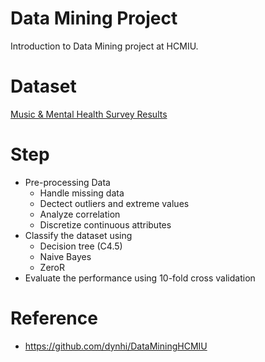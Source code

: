 # Data Mining Project
Introduction to Data Mining project at HCMIU.

# Dataset
[Music & Mental Health Survey Results](https://www.kaggle.com/datasets/catherinerasgaitis/mxmh-survey-results)

# Step
- Pre-processing Data
  - Handle missing data
  - Dectect outliers and extreme values
  - Analyze correlation
  - Discretize continuous attributes
- Classify the dataset using
  - Decision tree (C4.5)
  - Naive Bayes
  - ZeroR
- Evaluate the performance using 10-fold cross validation

# Reference
- https://github.com/dynhi/DataMiningHCMIU
